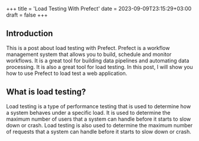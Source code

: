 +++
title = 'Load Testing With Prefect'
date = 2023-09-09T23:15:29+03:00
draft = false
+++

## Introduction

This is a post about load testing with Prefect. Prefect is a workflow management system that allows you to build, schedule and monitor workflows. It is a great tool for building data pipelines and automating data processing. It is also a great tool for load testing. In this post, I will show you how to use Prefect to load test a web application.

## What is load testing?

Load testing is a type of performance testing that is used to determine how a system behaves under a specific load. It is used to determine the maximum number of users that a system can handle before it starts to slow down or crash. Load testing is also used to determine the maximum number of requests that a system can handle before it starts to slow down or crash. 